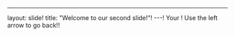 ---
layout: slide!
title: "Welcome to our second slide!"!
---!
Your !
Use the left arrow to go back!!
